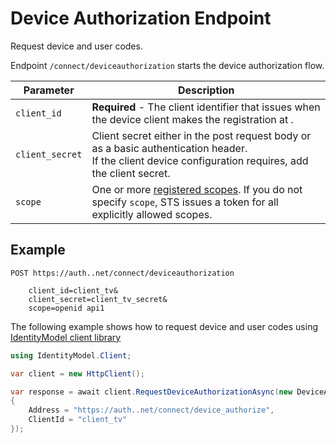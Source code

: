 <!--title:start-->
# Device Authorization Endpoint
<!--title:end-->
<!--shortdesc:start-->
Request device and user codes.
<!--shortdesc:end-->
<!--desc:start-->
Endpoint `/connect/deviceauthorization`  starts the device authorization flow.

| Parameter   | Description                        |
| ------------| ---------------------------------- |
| `client_id` | **Required** - The client identifier that  issues when the device client makes the registration at . |
| `client_secret` | Client secret either in the post request body or as a basic authentication header.<br/>If the client device configuration requires, add the client secret.|
| `scope` | One or more [ registered scopes](https://auth..net/.well-known/openid-configuration). If you do not specify `scope`,  STS issues a token for all explicitly allowed scopes.|

## Example

```http
POST https://auth..net/connect/deviceauthorization

    client_id=client_tv&
    client_secret=client_tv_secret&
    scope=openid api1
```

The following example shows how to request device and user codes using [IdentityModel client library](https://identitymodel.readthedocs.io/en/latest/)


```csharp
using IdentityModel.Client;

var client = new HttpClient();

var response = await client.RequestDeviceAuthorizationAsync(new DeviceAuthorizationRequest
{
    Address = "https://auth..net/connect/device_authorize",
    ClientId = "client_tv"
});
```
<!--desc:end-->
